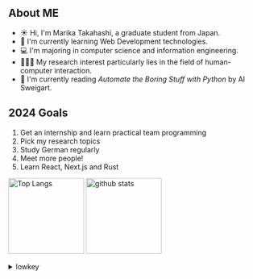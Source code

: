 ## About ME
- ☀ Hi, I'm Marika Takahashi, a graduate student from Japan.
- 🌱 I'm currently learning Web Development technologies.
- 💻 I'm majoring in computer science and information engineering.
- 🧑‍🤝‍🧑 My research interest particularly lies in the field of human-computer interaction.
- 📖 I'm currently reading _Automate the Boring Stuff with Python_ by Al Sweigart.

## 2024 Goals
1. Get an internship and learn practical team programming
2. Pick my research topics
3. Study German regularly
4. Meet more people!
5. Learn React, Next.js and Rust

<p align="left"> 
  <img alt="Top Langs" height="150px" src="https://github-readme-stats.vercel.app/api/top-langs/?username=b08902094&layout=compact&show_icons=true" />
  <img alt="github stats" height="150px" src="https://github-readme-stats.vercel.app/api?username=b08902094&&show_icons=true" />
</p>
<details>
<summary>lowkey</summary>
  I'm debating whether I should include these stats in my README (because yes it is obviously not A+)... でもCから始まるってことは伸び代しかないってことなんだよね^^
</details>
